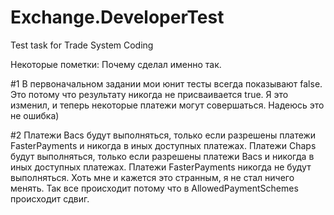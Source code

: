 # Exchange.DeveloperTest
Test task for Trade System Coding

Некоторые пометки: Почему сделал именно так.

#1
В первоначальном задании мои юнит тесты всегда показывают false. 
Это потому что результату никогда не присваивается true. 
Я это изменил, и теперь некоторые платежи могут совершаться. Надеюсь это не ошибка)

#2
Платежи Bacs будут выполняться, только если разрешены платежи FasterPayments и никогда в иных доступных платежах.
Платежи Chaps будут выполняться, только если разрешены платежи Bacs  и никогда в иных доступных платежах.
Платежи FasterPayments никогда не будут выполняться.
Хоть мне и кажется это странным, я не стал ничего менять. Так все происходит потому что в AllowedPaymentSchemes происходит сдвиг. 
